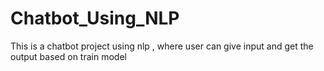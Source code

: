 # Chatbot_Using_NLP
This  is a chatbot project using nlp , where user can give input and get the output based on train model
